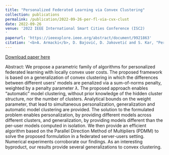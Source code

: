 ```yaml
---
title: "Personalized Federated Learning via Convex Clustering"
collection: publications
permalink: /publication/2022-09-26-per-fl-via-cvx-clust
date: 2022-09-26
venue: '2022 IEEE International Smart Cities Conference (ISC2)
'
paperurl: 'https://ieeexplore.ieee.org/abstract/document/9921863'
citation: '<b>A. Armacki</b>, D. Bajović, D. Jakovetić and S. Kar, "Personalized Federated Learning via Convex Clustering," 2022 IEEE International Smart Cities Conference (ISC2), Pafos, Cyprus, 2022, pp. 1-7, doi: 10.1109/ISC255366.2022.9921863.'
---
```


[Download paper here](https://arxiv.org/pdf/2202.00718.pdf)

Abstract: We propose a parametric family of algorithms for personalized federated learning with locally convex user costs. The proposed framework is based on a generalization of convex clustering in which the differences between different users' models are penalized via a sum-of-norms penalty, weighted by a penalty parameter $\lambda$. The proposed approach enables “automatic” model clustering, without prior knowledge of the hidden cluster structure, nor the number of clusters. Analytical bounds on the weight parameter, that lead to simultaneous personalization, generalization and automatic model clustering are provided. The solution to the formulated problem enables personalization, by providing different models across different clusters, and generalization, by providing models different than the per-user models computed in isolation. We then provide an efficient algorithm based on the Parallel Direction Method of Multipliers (PDMM) to solve the proposed formulation in a federated server-users setting. Numerical experiments corroborate our findings. As an interesting byproduct, our results provide several generalizations to convex clustering.